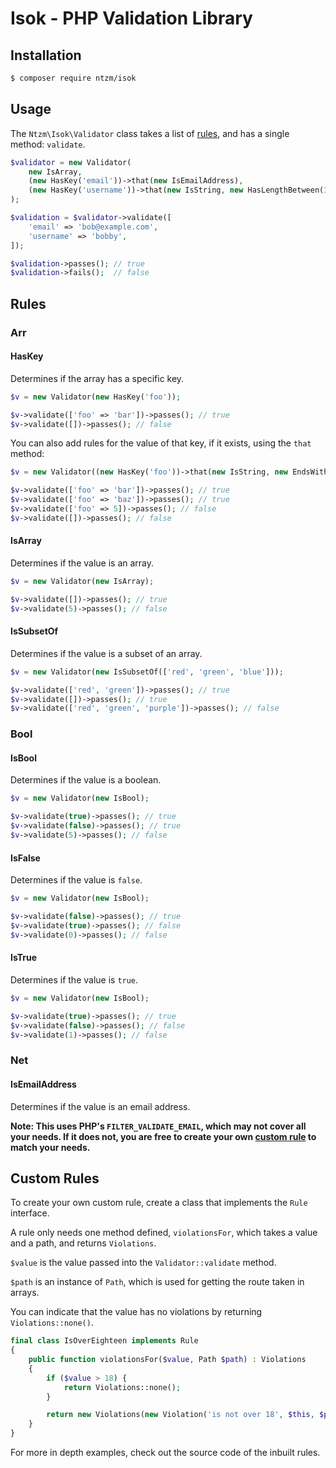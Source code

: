 # Isok - PHP Validation Library

## Installation

```bash
$ composer require ntzm/isok
```

## Usage

The `Ntzm\Isok\Validator` class takes a list of [rules](#rules), and has a single method: `validate`.

```php
$validator = new Validator(
    new IsArray,
    (new HasKey('email'))->that(new IsEmailAddress),
    (new HasKey('username'))->that(new IsString, new HasLengthBetween(3, 20))
);

$validation = $validator->validate([
    'email' => 'bob@example.com',
    'username' => 'bobby',
]);

$validation->passes(); // true
$validation->fails();  // false
```

## Rules

### Arr

#### HasKey

Determines if the array has a specific key.

```php
$v = new Validator(new HasKey('foo'));

$v->validate(['foo' => 'bar'])->passes(); // true
$v->validate([])->passes(); // false
```

You can also add rules for the value of that key, if it exists, using the `that` method:

```php
$v = new Validator((new HasKey('foo'))->that(new IsString, new EndsWith('ar')));

$v->validate(['foo' => 'bar'])->passes(); // true
$v->validate(['foo' => 'baz'])->passes(); // true
$v->validate(['foo' => 5])->passes(); // false
$v->validate([])->passes(); // false
```

#### IsArray

Determines if the value is an array.

```php
$v = new Validator(new IsArray);

$v->validate([])->passes(); // true
$v->validate(5)->passes(); // false
```

#### IsSubsetOf

Determines if the value is a subset of an array.

```php
$v = new Validator(new IsSubsetOf(['red', 'green', 'blue']));

$v->validate(['red', 'green'])->passes(); // true
$v->validate([])->passes(); // true
$v->validate(['red', 'green', 'purple'])->passes(); // false
```

### Bool

#### IsBool

Determines if the value is a boolean.

```php
$v = new Validator(new IsBool);

$v->validate(true)->passes(); // true
$v->validate(false)->passes(); // true
$v->validate(5)->passes(); // false
```

#### IsFalse

Determines if the value is `false`.

```php
$v = new Validator(new IsBool);

$v->validate(false)->passes(); // true
$v->validate(true)->passes(); // false
$v->validate(0)->passes(); // false
```

#### IsTrue

Determines if the value is `true`.

```php
$v = new Validator(new IsBool);

$v->validate(true)->passes(); // true
$v->validate(false)->passes(); // false
$v->validate(1)->passes(); // false
```

### Net

#### IsEmailAddress

Determines if the value is an email address.

**Note: This uses PHP's `FILTER_VALIDATE_EMAIL`, which may not cover all your needs. If it does not, you are free to
create your own [custom rule](#custom-rules) to match your needs.**

## Custom Rules

To create your own custom rule, create a class that implements the `Rule` interface.

A rule only needs one method defined, `violationsFor`, which takes a value and a path, and returns `Violations`.

`$value` is the value passed into the `Validator::validate` method.

`$path` is an instance of `Path`, which is used for getting the route taken in arrays.

You can indicate that the value has no violations by returning `Violations::none()`.

```php
final class IsOverEighteen implements Rule
{
    public function violationsFor($value, Path $path) : Violations
    {
        if ($value > 18) {
            return Violations::none();
        }

        return new Violations(new Violation('is not over 18', $this, $path));
    }
}
```

For more in depth examples, check out the source code of the inbuilt rules.
